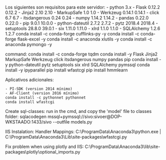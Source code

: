 Los siguientes son requisitos para este servidor:
    - python 3.x
    - Flask	0.12.2	0.12.2
    - Jinja2	2.10	2.10
    - MarkupSafe	1.0	1.0
    - Werkzeug	0.14.1	0.14.1
    - click	6.7	6.7
    - itsdangerous	0.24	0.24
    - numpy	1.14.2	1.14.2
    - pandas	0.22.0	0.22.0
    - pip	9.0.1	10.0.0
    - python-dateutil	2.7.2	2.7.2
    - pytz	2018.4	2018.4
    - setuptools	28.8.0	39.0.1
    - six	1.11.0	1.11.0
    - xlrd	1.1.0	1.1.0
    - SQLAlchemy	1.2.6	1.2.7
    conda install -c conda-forge cufflinks-py -y
    conda install -c conda-forge flask-excel -y
    conda install -c anaconda xlutils -y
    conda install -c anaconda pymongo -y


command:
conda install -c conda-forge tqdm
conda install -y Flask Jinja2 MarkupSafe Werkzeug click itsdangerous numpy pandas pip
conda install -y python-dateutil pytz setuptools six xlrd SQLAlchemy pymssql
conda install -y ipyparallel
pip install wfastcgi
pip install hmmlearn

Aplicativos adicionales:

    - PI-SDK (version 2014 mínimo)
    - AF-Client (version 2016 mínimo)
    conda install -c pythonnet pythonnet
    conda install wfastcgi

Create sql-classes:
run in the cmd, and copy the 'model' file to classes folder:
sqlacodegen mssql+pymssql://sivo:sivoer@DOP-WKSTAADO:1433/sivo --outfile models.py

IIS Instalation:
Handler Mappings:
    C:\ProgramData\Anaconda3\python.exe | C:\ProgramData\Anaconda3\Lib\site-packages\wfastcgi.py


Fix problem when using plotly and IIS:
C:\ProgramData\Anaconda3\lib\site-packages\plotly\optional_imports.py
